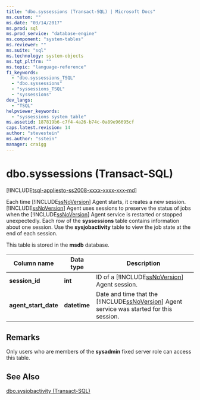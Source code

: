 ```yaml
---
title: "dbo.syssessions (Transact-SQL) | Microsoft Docs"
ms.custom: ""
ms.date: "03/14/2017"
ms.prod: sql
ms.prod_service: "database-engine"
ms.component: "system-tables"
ms.reviewer: ""
ms.suite: "sql"
ms.technology: system-objects
ms.tgt_pltfrm: ""
ms.topic: "language-reference"
f1_keywords: 
  - "dbo.syssessions_TSQL"
  - "dbo.syssessions"
  - "syssessions_TSQL"
  - "syssessions"
dev_langs: 
  - "TSQL"
helpviewer_keywords: 
  - "syssessions system table"
ms.assetid: 187819b6-c7f4-4a26-b74c-0a89e96695cf
caps.latest.revision: 14
author: "stevestein"
ms.author: "sstein"
manager: craigg
---
```

# dbo.syssessions (Transact-SQL)
[!INCLUDE[tsql-appliesto-ss2008-xxxx-xxxx-xxx-md](../../includes/tsql-appliesto-ss2008-xxxx-xxxx-xxx-md.md)]

  Each time [!INCLUDE[ssNoVersion](../../includes/ssnoversion-md.md)] Agent starts, it creates a new session. [!INCLUDE[ssNoVersion](../../includes/ssnoversion-md.md)] Agent uses sessions to preserve the status of jobs when the [!INCLUDE[ssNoVersion](../../includes/ssnoversion-md.md)] Agent service is restarted or stopped unexpectedly. Each row of the **syssessions** table contains information about one session. Use the **sysjobactivity** table to view the job state at the end of each session.  
  
 This table is stored in the **msdb** database.  
  
|Column name|Data type|Description|  
|-----------------|---------------|-----------------|  
|**session_id**|**int**|ID of a [!INCLUDE[ssNoVersion](../../includes/ssnoversion-md.md)] Agent session.|  
|**agent_start_date**|**datetime**|Date and time that the [!INCLUDE[ssNoVersion](../../includes/ssnoversion-md.md)] Agent service was started for this session.|  
  
## Remarks  
 Only users who are members of the **sysadmin** fixed server role can access this table.  
  
## See Also  
 [dbo.sysjobactivity &#40;Transact-SQL&#41;](../../relational-databases/system-tables/dbo-sysjobactivity-transact-sql.md)  
  
  

